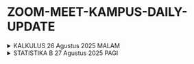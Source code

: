 # ZOOM-MEET-KAMPUS-DAILY-UPDATE

<details>
  <summary>KALKULUS 26 Agustus 2025 MALAM</summary>
  
  Halo, teman-teman praktikan! 👋

  Kita akan melaksanakan Pertemuan Pertama Mata Kuliah Kalkulus Semester Ganjil 2025.

  🗓 **Tanggal**: Selasa, 26 Agustus 2025  
  🕣 **Waktu**: 19.30 WIB  
  📍 **Tempat**: Google Meet  

  Untuk seluruh praktikan **DIWAJIBKAN HADIR** secara tepat waktu ya.

  Terima kasih 🙌🤩  
  *Wassalamu'alaikum Warahmatullahi Wabarokatuh*
</details>

<details>
  <summary>STATISTIKA B 27 Agustus 2025 PAGI</summary>
  
  📊 **[ANNOUNCEMENT]** 📊

  Assalamu'alaikum Wr. Wb.  
  Selamat siang semuanya! 👋🏻  
  Kami mau infoin nih, kalau pertemuan responsi kita akan dimulai pada minggu ini 🤠

  Pada Pertemuan 1 ini kelas A dan B akan digabung, pertemuan dilaksanakan pada:  
  🗓️ **Tanggal**: Rabu, 27 Agustus 2025  
  ⏰ **Waktu**: 09.15 - 10.55  
  🔗 **Link**: Menyusul  

  See you soon! 🤩
</details>
